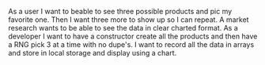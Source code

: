 As a user I want to beable to see three possible products and pic my favorite one. Then I want three more to show up so I can repeat. A market research wants to be able to see the data in clear charted format. As a developer I want to have a constructor create all the products and then have a RNG pick 3 at a time with no dupe's. I want to record all the data in arrays and store in local storage and display using a chart.